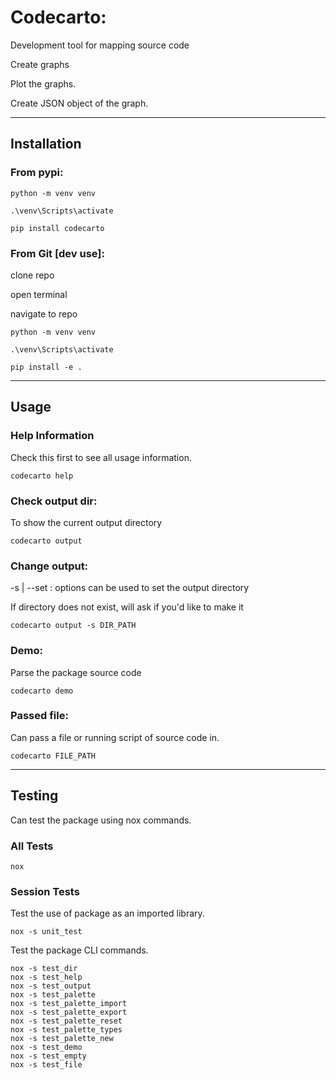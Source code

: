 # Codecarto: 

Development tool for mapping source code

Create graphs

Plot the graphs.

Create JSON object of the graph.

---

## Installation

### From pypi:

```
python -m venv venv

.\venv\Scripts\activate

pip install codecarto
```

### From Git [dev use]:

clone repo

open terminal

navigate to repo

```
python -m venv venv

.\venv\Scripts\activate

pip install -e .
```

---

## Usage

### Help Information

Check this first to see all usage information.

```
codecarto help
```

### Check output dir:

To show the current output directory

```
codecarto output
```

### Change output:

-s | --set : options can be used to set the output directory

If directory does not exist, will ask if you'd like to make it

```
codecarto output -s DIR_PATH
```

### Demo:

Parse the package source code

```
codecarto demo
```

### Passed file:

Can pass a file or running script of source code in.

```
codecarto FILE_PATH
```

---

## Testing

Can test the package using nox commands.

### All Tests

```
nox
```

### Session Tests

Test the use of package as an imported library.

```
nox -s unit_test
```

Test the package CLI commands.

```
nox -s test_dir
nox -s test_help
nox -s test_output
nox -s test_palette
nox -s test_palette_import
nox -s test_palette_export
nox -s test_palette_reset
nox -s test_palette_types
nox -s test_palette_new
nox -s test_demo
nox -s test_empty
nox -s test_file
```
